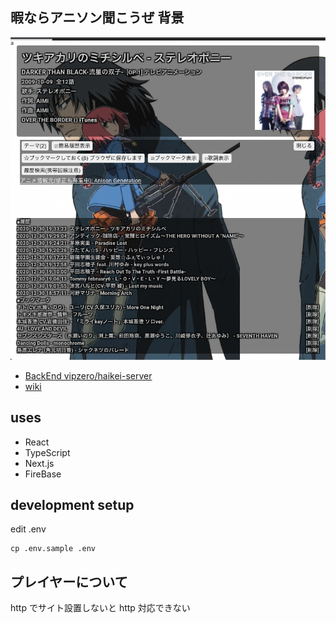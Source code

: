 ## 暇ならアニソン聞こうぜ 背景

![](ss.png)

- [BackEnd vipzero/haikei-server](https://github.com/vipzero/haikei-server)
- [wiki](https://w.atwiki.jp/gogoanison/pages/1098.html)

## uses

- React
- TypeScript
- Next.js
- FireBase

## development setup

edit .env

```
cp .env.sample .env
```

## プレイヤーについて

http でサイト設置しないと http 対応できない
